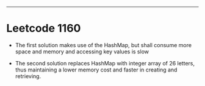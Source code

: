 ***
# Leetcode 1160

* The first solution makes use of the HashMap, but shall consume
more space and memory and accessing key values is slow
  
* The second solution replaces HashMap with integer array of 26
letters, thus maintaining a lower memory cost and faster in creating
  and retrieving.
  